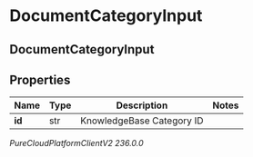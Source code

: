 # DocumentCategoryInput

## DocumentCategoryInput

## Properties

|Name | Type | Description | Notes|
|------------ | ------------- | ------------- | -------------|
| **id** | str | KnowledgeBase Category ID | |



_PureCloudPlatformClientV2 236.0.0_
